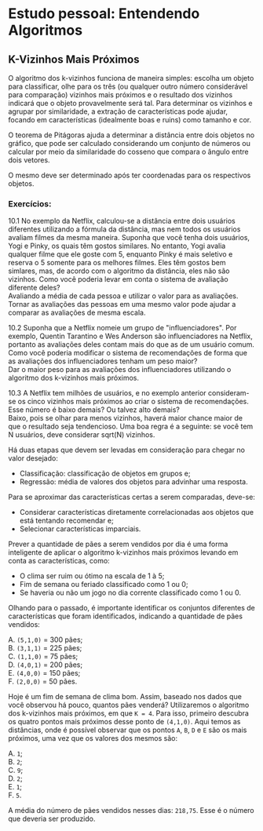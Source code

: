 # Estudo pessoal: Entendendo Algoritmos

## K-Vizinhos Mais Próximos
O algoritmo dos k-vizinhos funciona de maneira simples: escolha um objeto para classificar, olhe para os três (ou qualquer outro número considerável para comparação) vizinhos mais próximos e o resultado dos vizinhos indicará que o objeto provavelmente será tal. Para determinar os vizinhos e agrupar por similaridade, a extração de características pode ajudar, focando em características (idealmente boas e ruins) como tamanho e cor. 

O teorema de Pitágoras ajuda a determinar a distância entre dois objetos no gráfico, que pode ser calculado considerando um conjunto de números ou calcular por meio da similaridade do cosseno que compara o ângulo entre dois vetores.

O mesmo deve ser determinado após ter coordenadas para os respectivos objetos.

### Exercícios:
  10.1 No exemplo da Netflix, calculou-se a distância entre dois usuários diferentes utilizando a fórmula da distância, mas nem todos os usuários avaliam filmes da mesma maneira. Suponha que você tenha dois usuários, Yogi e Pinky, os quais têm gostos similares. No entanto, Yogi avalia qualquer filme que ele goste com 5, enquanto Pinky é mais seletivo e reserva o 5 somente para os melhores filmes. Eles têm gostos bem simlares, mas, de acordo com o algoritmo da distância, eles não são vizinhos. Como você poderia levar em conta o sistema de avaliação diferente deles?
  </br>
  Avaliando a média de cada pessoa e utilizar o valor para as avaliações. Tornar as avaliações das pessoas em uma mesmo valor pode ajudar a comparar as avaliações de mesma escala.

  10.2 Suponha que a Netflix nomeie um grupo de "influenciadores". Por exemplo, Quentin Tarantino e Wes Anderson são influenciadores na Netflix, portanto as avaliações deles contam mais do que as de um usuário comum. Como você poderia modificar o sistema de recomendações de forma que as avaliações dos influenciadores tenham um peso maior?
  </br>
  Dar o maior peso para as avaliações dos influenciadores utilizando o algoritmo dos k-vizinhos mais próximos.

  10.3 A Netflix tem milhões de usuários, e no exemplo anterior consideram-se os cinco vizinhos mais próximos ao criar o sistema de recomendações. Esse número é baixo demais? Ou talvez alto demais?
  </br>
  Baixo, pois se olhar para menos vizinhos, haverá maior chance maior de que o resultado seja tendencioso. Uma boa regra é a seguinte: se você tem N usuários, deve considerar sqrt(N) vizinhos.

Há duas etapas que devem ser levadas em consideração para chegar no valor desejado:

- Classificação: classificação de objetos em grupos e;
- Regressão: média de valores dos objetos para advinhar uma resposta.

Para se aproximar das características certas a serem comparadas, deve-se:

- Considerar características diretamente correlacionadas aos objetos que está tentando recomendar e;
- Selecionar características imparciais.

Prever a quantidade de pães a serem vendidos por dia é uma forma inteligente de aplicar o algoritmo k-vizinhos mais próximos levando em conta as características, como:

- O clima ser ruim ou ótimo na escala de 1 à 5;
- Fim de semana ou feriado classificado como 1 ou 0;
- Se haveria ou não um jogo no dia corrente classificado como 1 ou 0.

Olhando para o passado, é importante identificar os conjuntos diferentes de características que foram identificados, indicando a quantidade de pães vendidos:

A. ```(5,1,0)``` = 300 pães;
</br>
B. ```(3,1,1)``` = 225 pães;
</br>
C. ```(1,1,0)``` = 75 pães;
</br>
D. ```(4,0,1)``` = 200 pães;
</br>
E. ```(4,0,0)``` = 150 pães;
</br>
F. ```(2,0,0)``` = 50 pães.

Hoje é um fim de semana de clima bom. Assim, baseado nos dados que você observou há pouco, quantos pães venderá? Utilizaremos o algoritmo dos k-vizinhos mais próximos, em que ```K = 4```. Para isso, primeiro descubra os quatro pontos mais próximos desse ponto de ```(4,1,0)```.
Aqui temos as distâncias, onde é possível observar que os pontos ```A```, ```B```, ```D``` e ```E``` são os mais próximos, uma vez que os valores dos mesmos são: 

A. ```1```;
</br>
B. ```2```;
</br>
C. ```9```;
</br>
D. ```2```;
</br>
E. ```1```;
</br>
F. ```5```.

A média do número de pães vendidos nesses dias: ```218,75```. Esse é o número que deveria ser produzido.
